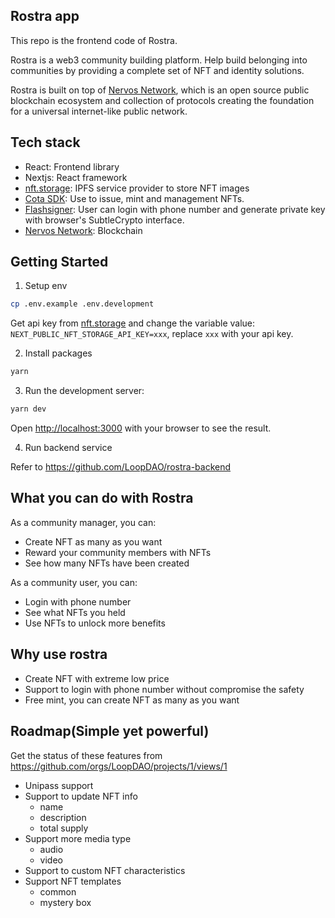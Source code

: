 ## Rostra app

This repo is the frontend code of Rostra.

Rostra is a web3 community building platform. Help build belonging into communities by providing a complete set of NFT and identity solutions.

Rostra is built on top of [Nervos Network](https://www.nervos.org/), which is an open source public blockchain ecosystem and collection of protocols creating the foundation for a universal internet-like public network.

## Tech stack
- React: Frontend library
- Nextjs: React framework
- [nft.storage](https://nft.storage/): IPFS service provider to store NFT images
- [Cota SDK](https://github.com/nervina-labs/cota-sdk-js): Use to issue, mint and management NFTs.
- [Flashsigner](https://github.com/nervina-labs/flashsigner-sdk-js): User can login with phone number and generate private key with browser's SubtleCrypto interface.
- [Nervos Network](https://www.nervos.org/): Blockchain

## Getting Started

1. Setup env

```bash
cp .env.example .env.development
```

Get api key from [nft.storage](https://nft.storage/) and change the variable value:
`NEXT_PUBLIC_NFT_STORAGE_API_KEY=xxx`, replace `xxx` with your api key.

2. Install packages

```bash
yarn
```

3. Run the development server:

```bash
yarn dev
```

Open [http://localhost:3000](http://localhost:3000) with your browser to see the result.

4. Run backend service

Refer to https://github.com/LoopDAO/rostra-backend

## What you can do with Rostra
As a community manager, you can:
- Create NFT as many as you want
- Reward your community members with NFTs
- See how many NFTs have been created

As a community user, you can:
- Login with phone number
- See what NFTs you held
- Use NFTs to unlock more benefits

## Why use rostra
- Create NFT with extreme low price
- Support to login with phone number without compromise the safety
- Free mint, you can create NFT as many as you want

## Roadmap(Simple yet powerful)
Get the status of these features from https://github.com/orgs/LoopDAO/projects/1/views/1

- Unipass support
- Support to update NFT info
	- name
	- description
	- total supply
- Support more media type
	- audio
	- video
- Support to custom NFT characteristics
- Support NFT templates
	- common
	- mystery box

